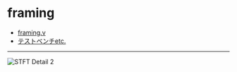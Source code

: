 # framing

- [framing.v](framing.srcs/sources_1/imports/framing/framing.v)
- [テストベンチetc.](framing.srcs/sim_1/imports/framing)

***

![STFT Detail 2](https://github.com/takeshiho0531/framing/assets/115288734/dbbbbd20-6fd3-4212-bb22-1311aec22fde)
